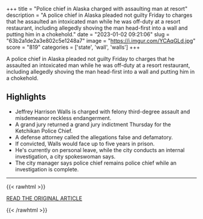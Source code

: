 +++
title = "Police chief in Alaska charged with assaulting man at resort"
description = "A police chief in Alaska pleaded not guilty Friday to charges that he assaulted an intoxicated man while he was off-duty at a resort restaurant, including allegedly shoving the man head-first into a wall and putting him in a chokehold."
date = "2023-01-02 09:21:06"
slug = "63b2a1de2a3e802c5e1248a7"
image = "https://i.imgur.com/YCAqGLd.jpg"
score = "819"
categories = ['state', 'wall', 'walls']
+++

A police chief in Alaska pleaded not guilty Friday to charges that he assaulted an intoxicated man while he was off-duty at a resort restaurant, including allegedly shoving the man head-first into a wall and putting him in a chokehold.

## Highlights

- Jeffrey Harrison Walls is charged with felony third-degree assault and misdemeanor reckless endangerment.
- A grand jury returned a grand jury indictment Thursday for the Ketchikan Police Chief.
- A defense attorney called the allegations false and defamatory.
- If convicted, Walls would face up to five years in prison.
- He's currently on personal leave, while the city conducts an internal investigation, a city spokeswoman says.
- The city manager says police chief remains police chief while an investigation is complete.

---

{{< rawhtml >}}
  <p class="article-category">
    <a target="_blank" href="https://apnews.com/article/alaska-indictments-crime-assault-fd60807d5e106303341194f2e9ed6357">READ THE ORIGINAL ARTICLE</a>
  </p>
{{< /rawhtml >}}
